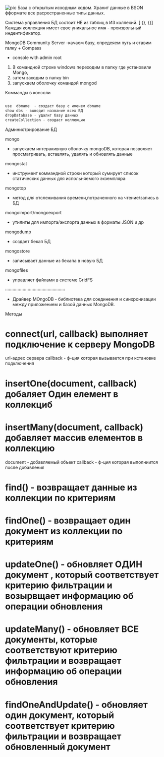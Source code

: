 ![pic](http://i.piccy.info/i9/ba321f1c0a31a09020e2a6208ee21ed9/1554789851/162103/1309575/MongoDB_1440x728.jpg)
База с открытым исходным кодом. Хранит данные в BSON фформате все расространенные типы данных. 

Система управления БД состоит НЕ из таблиц в ИЗ коллекий. [ {}, {}]
Каждая коллекция имеет свое уникальное имя - произвольный индентификатор.

MongoDB Community Server
-качаем базу, опредеяем путь и  ставим галку + Compass
- console with admin root

1. В командной строке windows переходим в папку где установили Mongo, 
2. затем заходим в папку bin 
3. запускаем  оболочку командой mongod

Комманды в консоли 
```jsx

use  dbmame  - создаст базу с именем dbname
show dbs - выводит название всех БД
dropDatabase - удалит базу данных
createCollection - создаст коллекцию

```
Администрирование БД

mongo 
- запускаем интеракивную оболочку mongoDB, которая позволяет просматривать, вставлять, удалять и обновлять данные

mongostat 
- инструмент коммандной строки который сумирует список статических данных для испольняемого экземпляра

mongotop 
- метод для отслеживания времени,потраченного на чтение/запись в БД

mongoimport/mongoexport
- утилиты для импорта/экспорта данных в форматы JSON и др

mongodump 
- создает бекап БД

mongostore 
- записывает данные из бекапа в новую БД

mongofiles
- управляет файлами в системе GridFS


::::::::::::::::::::::::::::::::::::::::::::::::

- Драйвер MOngoDB - библиотека для соединения и синхронизации между приложением и базой данных MongoDB. 

Методы

# connect(url, callback)  выполняет подключение к серверу MongoDB
url-адрес сервера
callback - ф-ция которая вызывается при кстановке подключения

# insertOne(document, callback) добаляет Один елемент в коллекциб
# insertMany(document, callback) добавляет массив елементов в коллекцию 
document - добавляемый объект
callback - ф-ция которая выполниится после добавления 

# find() - возвращает данные из коллекции по критериям

# findOne() - возвращает один документ из коллекции по критериям

# updateOne() - обновляет ОДИН документ , который соответствует критерию фильтрации и возырвщает информацию об операции обновления

# updateMany() - обновляет ВСЕ документы, которые соответствуют критерию фильтрации и возвращает информацию об операции обновления

# findOneAndUpdate() - обновляет один документ, который соответствует критерию фильтрации и возвращает обновленный документ
